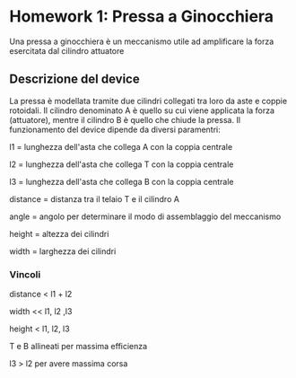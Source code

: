 
# Homework 1: Pressa a Ginocchiera 

Una pressa a ginocchiera è un meccanismo utile ad amplificare la forza esercitata dal cilindro attuatore 

## Descrizione del device
La pressa è modellata tramite due cilindri collegati tra loro da aste e coppie rotoidali. Il cilindro denominato A è quello su cui viene applicata la forza (attuatore), mentre il cilindro B è quello che chiude la pressa. Il funzionamento del device dipende da diversi paramentri:

l1 = lunghezza dell'asta che collega A con la coppia centrale

l2 = lunghezza dell'asta che collega T con la coppia centrale

l3 = lunghezza dell'asta che collega B con la coppia centrale

distance = distanza tra il telaio T e il cilindro A

angle = angolo per determinare il modo di assemblaggio del meccanismo

height = altezza dei cilindri

width = larghezza dei cilindri 

### Vincoli
distance < l1 + l2

width << l1, l2 ,l3

height < l1, l2, l3

T e B allineati per massima efficienza 

l3 > l2 per avere massima corsa
